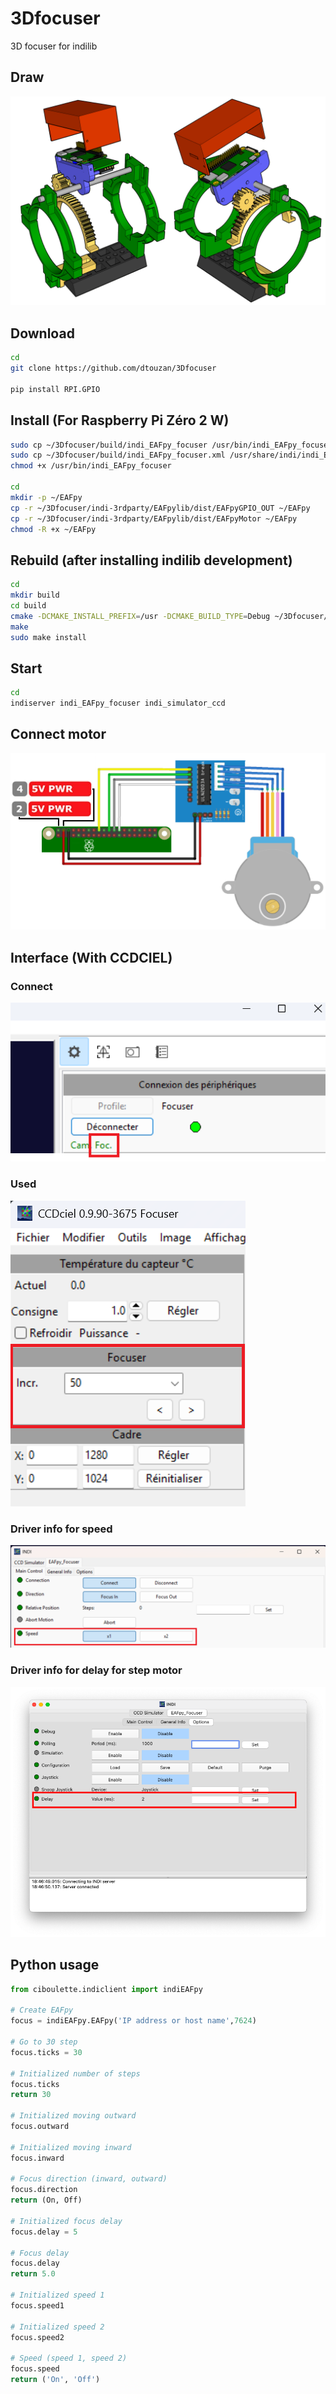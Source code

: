 # 3Dfocuser
3D focuser for indilib

## Draw
<img src="draw.png">

## Download
```sh
cd
git clone https://github.com/dtouzan/3Dfocuser

pip install RPI.GPIO
```

## Install (For Raspberry Pi Zéro 2 W)
```sh
sudo cp ~/3Dfocuser/build/indi_EAFpy_focuser /usr/bin/indi_EAFpy_focuser
sudo cp ~/3Dfocuser/build/indi_EAFpy_focuser.xml /usr/share/indi/indi_EAFpy_focuser.xml
chmod +x /usr/bin/indi_EAFpy_focuser

cd
mkdir -p ~/EAFpy
cp -r ~/3Dfocuser/indi-3rdparty/EAFpylib/dist/EAFpyGPIO_OUT ~/EAFpy
cp -r ~/3Dfocuser/indi-3rdparty/EAFpylib/dist/EAFpyMotor ~/EAFpy
chmod -R +x ~/EAFpy
```

## Rebuild (after installing indilib development)

```sh
cd
mkdir build
cd build
cmake -DCMAKE_INSTALL_PREFIX=/usr -DCMAKE_BUILD_TYPE=Debug ~/3Dfocuser/indi-3rdparty/indi_EAFpy_focuser
make
sudo make install
```

## Start 
```sh
cd
indiserver indi_EAFpy_focuser indi_simulator_ccd
```

## Connect motor
<img src="connect_motor.png">

## Interface (With CCDCIEL)
### Connect
<img src="connect.png">

### Used
<img src="ticks.png">

### Driver info for speed
<img src="speed.png">

### Driver info for delay for step motor
<img src="delay.png">

## Python usage
```python
from ciboulette.indiclient import indiEAFpy

# Create EAFpy
focus = indiEAFpy.EAFpy('IP address or host name',7624)

# Go to 30 step
focus.ticks = 30

# Initialized number of steps
focus.ticks
return 30

# Initialized moving outward
focus.outward

# Initialized moving inward
focus.inward

# Focus direction (inward, outward)
focus.direction
return (On, Off)

# Initialized focus delay
focus.delay = 5

# Focus delay
focus.delay
return 5.0

# Initialized speed 1
focus.speed1

# Initialized speed 2
focus.speed2

# Speed (speed 1, speed 2)
focus.speed
return ('On', 'Off')
```
